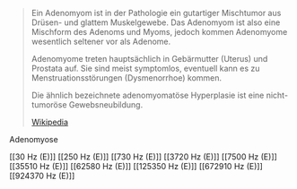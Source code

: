 > Ein Adenomyom ist in der Pathologie ein gutartiger Mischtumor aus Drüsen- und glattem Muskelgewebe. Das Adenomyom ist also eine Mischform des Adenoms und Myoms, jedoch kommen Adenomyome wesentlich seltener vor als Adenome.
>
> Adenomyome treten hauptsächlich in Gebärmutter (Uterus) und Prostata auf. Sie sind meist symptomlos, eventuell kann es zu Menstruationsstörungen (Dysmenorrhoe) kommen.
>
> Die ähnlich bezeichnete adenomyomatöse Hyperplasie ist eine nicht-tumoröse Gewebsneubildung.
>
> [Wikipedia](https://de.wikipedia.org/wiki/Adenomyom)

Adenomyose

[[30 Hz (E)]]
[[250 Hz (E)]]
[[730 Hz (E)]]
[[3720 Hz (E)]]
[[7500 Hz (E)]]
[[35510 Hz (E)]]
[[62580 Hz (E)]]
[[125350 Hz (E)]]
[[672910 Hz (E)]]
[[924370 Hz (E)]]